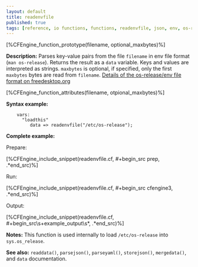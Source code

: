 ```yaml
---
layout: default
title: readenvfile
published: true
tags: [reference, io functions, functions, readenvfile, json, env, os-release, container]
---
```


[%CFEngine_function_prototype(filename, optional_maxbytes)%]

**Description:**
Parses key-value pairs from the file `filename` in env file format (`man os-release`).
Returns the result as a `data` variable.
Keys and values are interpreted as strings.
`maxbytes` is optional, if specified, only the first `maxbytes` bytes are read from `filename`.
[Details of the os-release/env file format on freedesktop.org](https://www.freedesktop.org/software/systemd/man/os-release.html)

[%CFEngine_function_attributes(filename, otpional_maxbytes)%]

**Syntax example:**

```cf3
    vars:
      "loadthis"
         data => readenvfile("/etc/os-release");
```

**Complete example:**

Prepare:

[%CFEngine_include_snippet(readenvfile.cf, #\+begin_src prep, .*end_src)%] <!--**-->

Run:

[%CFEngine_include_snippet(readenvfile.cf, #\+begin_src cfengine3, .*end_src)%] <!--**-->

Output:

[%CFEngine_include_snippet(readenvfile.cf, #\+begin_src\s+example_output\s*, .*end_src)%] <!--**-->

**Notes:**
This function is used internally to load `/etc/os-release` into `sys.os_release`.

**See also:** `readdata()`, `parsejson()`, `parseyaml()`, `storejson()`, `mergedata()`, and `data` documentation.
